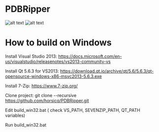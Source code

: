 PDBRipper
=======

![alt text](https://github.com/horsicq/PDBRipper/blob/master/docs/screenshot_gui.jpg "Screenshot gui")
![alt text](https://github.com/horsicq/PDBRipper/blob/master/docs/screenshot_console.jpg "Screenshot console")


How to build on Windows
=======

Install Visual Studio 2013: https://docs.microsoft.com/en-us/visualstudio/releasenotes/vs2013-community-vs

Install Qt 5.6.3 for VS2013: https://download.qt.io/archive/qt/5.6/5.6.3/qt-opensource-windows-x86-msvc2013-5.6.3.exe

Install 7-Zip: https://www.7-zip.org/

Clone project: git clone --recursive https://github.com/horsicq/PDBRipper.git

Edit build_win32.bat ( check VS_PATH,  SEVENZIP_PATH, QT_PATH variables)

Run build_win32.bat
